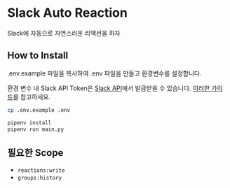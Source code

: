 # Slack Auto Reaction

Slack에 자동으로 자연스러운 리액션을 하자

## How to Install

.env.example 파일을 복사하여 .env 파일을 만들고 환경변수를 설정합니다.

환경 변수 내 Slack API Token은 [Slack API](https://api.slack.com/)에서 발급받을 수 있습니다. [이러한 가이드](https://jimmy-ai.tistory.com/422)를 참고하세요.

```bash
cp .env.example .env

pipenv install
pipenv run main.py
```

## 필요한 Scope

- `reactions:write`
- `groups:history`
